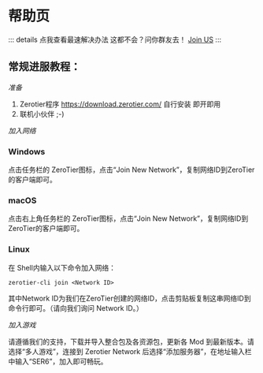 # 帮助页

::: details 点我查看最速解决办法
这都不会？问你群友去！
[Join US](/join)
:::

## 常规进服教程：

*准备*

1. Zerotier程序 https://download.zerotier.com/
   自行安装 即开即用
2. 联机小伙伴 ;-)

*加入网络*

### Windows
   点击任务栏的 ZeroTier图标，点击“Join New Network”，复制网络ID到ZeroTier的客户端即可。
### macOS
   点击右上角任务栏的 ZeroTier图标，点击“Join New Network”，复制网络ID到ZeroTier的客户端即可。
### Linux
   在 Shell内输入以下命令加入网络：
```shell
zerotier-cli join <Network ID>
```
   其中Network ID为我们在ZeroTier创建的网络ID，点击剪贴板复制这串网络ID到命令行即可。（请向我们询问 Network ID。）

*加入游戏*

请遵循我们的支持，下载并导入整合包及各资源包，更新各 Mod 到最新版本。请选择“多人游戏”，连接到 Zerotier Network 后选择“添加服务器”，在地址输入栏中输入“SER6”，加入即可畅玩。
